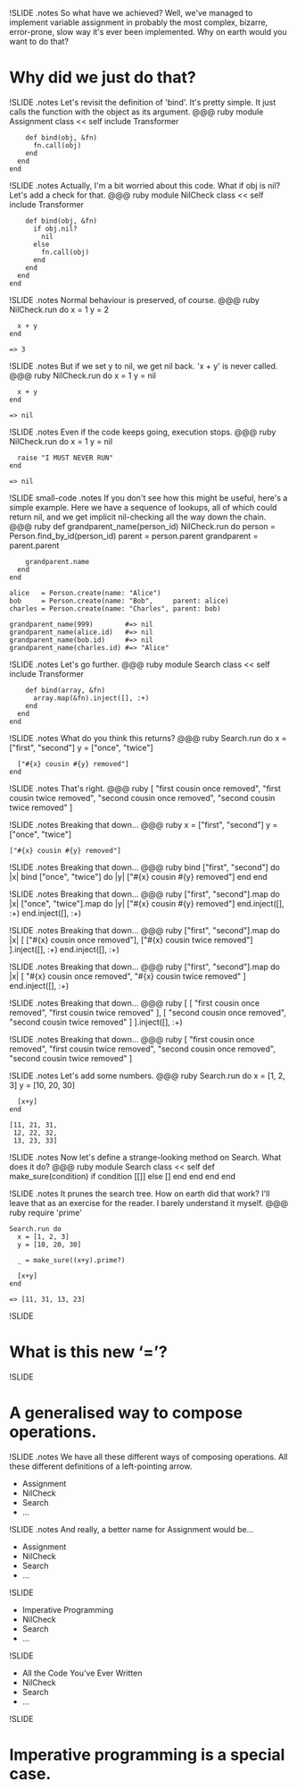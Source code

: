 !SLIDE
.notes So what have we achieved? Well, we've managed to implement variable assignment in probably the most complex, bizarre, error-prone, slow way it's ever been implemented. Why on earth would you want to do that?
# Why did we just do that? #

!SLIDE
.notes Let's revisit the definition of 'bind'. It's pretty simple. It just calls the function with the object as its argument.
    @@@ ruby
    module Assignment
      class << self
        include Transformer

        def bind(obj, &fn)
          fn.call(obj)
        end
      end
    end

!SLIDE
.notes Actually, I'm a bit worried about this code. What if obj is nil? Let's add a check for that.
    @@@ ruby
    module NilCheck
      class << self
        include Transformer

        def bind(obj, &fn)
          if obj.nil?
            nil
          else
            fn.call(obj)
          end
        end
      end
    end

!SLIDE
.notes Normal behaviour is preserved, of course.
    @@@ ruby
    NilCheck.run do
      x = 1
      y = 2

      x + y
    end

    => 3

!SLIDE
.notes But if we set y to nil, we get nil back. 'x + y' is never called.
    @@@ ruby
    NilCheck.run do
      x = 1
      y = nil

      x + y
    end

    => nil

!SLIDE
.notes Even if the code keeps going, execution stops.
    @@@ ruby
    NilCheck.run do
      x = 1
      y = nil

      raise "I MUST NEVER RUN"
    end

    => nil

!SLIDE small-code
.notes If you don't see how this might be useful, here's a simple example. Here we have a sequence of lookups, all of which could return nil, and we get implicit nil-checking all the way down the chain.
    @@@ ruby
    def grandparent_name(person_id)
      NilCheck.run do
        person      = Person.find_by_id(person_id)
        parent      = person.parent
        grandparent = parent.parent

        grandparent.name
      end
    end

    alice   = Person.create(name: "Alice")
    bob     = Person.create(name: "Bob",     parent: alice)
    charles = Person.create(name: "Charles", parent: bob)

    grandparent_name(999)        #=> nil
    grandparent_name(alice.id)   #=> nil
    grandparent_name(bob.id)     #=> nil
    grandparent_name(charles.id) #=> "Alice"

!SLIDE
.notes Let's go further.
    @@@ ruby
    module Search
      class << self
        include Transformer

        def bind(array, &fn)
          array.map(&fn).inject([], :+)
        end
      end
    end

!SLIDE
.notes What do you think this returns?
    @@@ ruby
    Search.run do
      x = ["first", "second"]
      y = ["once", "twice"]

      ["#{x} cousin #{y} removed"]
    end

!SLIDE
.notes That's right.
    @@@ ruby
    [
      "first cousin once removed",
      "first cousin twice removed",
      "second cousin once removed",
      "second cousin twice removed"
    ]

!SLIDE
.notes Breaking that down...
    @@@ ruby
    x = ["first", "second"]
    y = ["once", "twice"]

    ["#{x} cousin #{y} removed"]

!SLIDE
.notes Breaking that down...
    @@@ ruby
    bind ["first", "second"] do |x|
      bind ["once", "twice"] do |y|
        ["#{x} cousin #{y} removed"]
      end
    end

!SLIDE
.notes Breaking that down...
    @@@ ruby
    ["first", "second"].map do |x|
      ["once", "twice"].map do |y|
        ["#{x} cousin #{y} removed"]
      end.inject([], :+)
    end.inject([], :+)

!SLIDE
.notes Breaking that down...
    @@@ ruby
    ["first", "second"].map do |x|
      [
        ["#{x} cousin once removed"],
        ["#{x} cousin twice removed"]
      ].inject([], :+)
    end.inject([], :+)

!SLIDE
.notes Breaking that down...
    @@@ ruby
    ["first", "second"].map do |x|
      [
        "#{x} cousin once removed",
        "#{x} cousin twice removed"
      ]
    end.inject([], :+)

!SLIDE
.notes Breaking that down...
    @@@ ruby
    [
      [
        "first cousin once removed",
        "first cousin twice removed"
      ],
      [
        "second cousin once removed",
        "second cousin twice removed"
      ]
    ].inject([], :+)

!SLIDE
.notes Breaking that down...
    @@@ ruby
    [
      "first cousin once removed",
      "first cousin twice removed",
      "second cousin once removed",
      "second cousin twice removed"
    ]

!SLIDE
.notes Let's add some numbers.
    @@@ ruby
    Search.run do
      x = [1, 2, 3]
      y = [10, 20, 30]

      [x+y]
    end

    [11, 21, 31,
     12, 22, 32,
     13, 23, 33]

!SLIDE
.notes Now let's define a strange-looking method on Search. What does it do?
    @@@ ruby
    module Search
      class << self
        def make_sure(condition)
          if condition
            [[]]
          else
            []
          end
        end
      end
    end

!SLIDE
.notes It prunes the search tree. How on earth did that work? I'll leave that as an exercise for the reader. I barely understand it myself.
    @@@ ruby
    require 'prime'

    Search.run do
      x = [1, 2, 3]
      y = [10, 20, 30]

      _ = make_sure((x+y).prime?)

      [x+y]
    end

    => [11, 31, 13, 23]

!SLIDE
# What is this new ‘=’? #

!SLIDE
# A generalised way to compose operations. #

!SLIDE
.notes We have all these different ways of composing operations. All these different definitions of a left-pointing arrow.

<ul>
  <li>Assignment</li>
  <li>NilCheck</li>
  <li>Search</li>
  <li>...</li>
</ul>

!SLIDE
.notes And really, a better name for Assignment would be...
<ul class="faded">
  <li class="highlight">Assignment</li>
  <li>NilCheck</li>
  <li>Search</li>
  <li>...</li>
</ul>

!SLIDE
<ul class="faded">
  <li class="highlight">Imperative Programming</li>
  <li>NilCheck</li>
  <li>Search</li>
  <li>...</li>
</ul>

!SLIDE
<ul class="faded">
  <li class="highlight">All the Code You’ve Ever Written</li>
  <li>NilCheck</li>
  <li>Search</li>
  <li>...</li>
</ul>

!SLIDE
# Imperative programming is a special case. #
